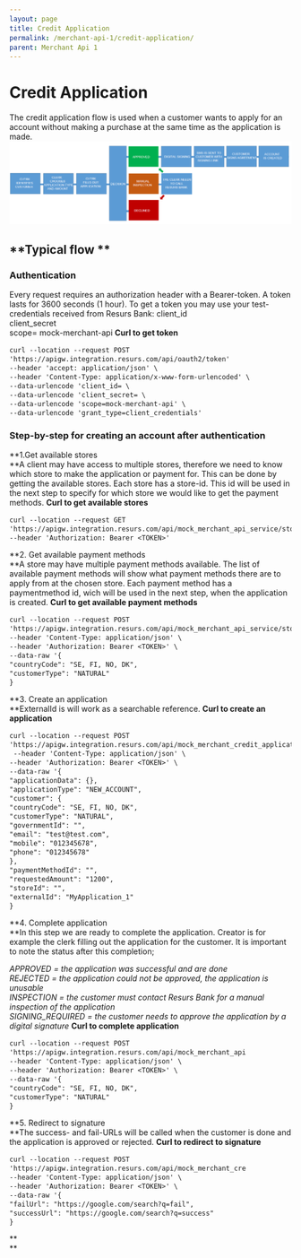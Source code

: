 ```yaml
---
layout: page
title: Credit Application
permalink: /merchant-api-1/credit-application/
parent: Merchant Api 1
---
```



# Credit Application 

The credit application flow is used when a customer wants to apply for
an account without making a purchase at the same time as the application
is made. 
![](../../attachments/71794848/71794865.png)
## **Typical flow **
### **Authentication**
Every request requires an authorization header with a Bearer-token. A
token lasts for 3600 seconds (1 hour). To get a token you may use your
test-credentials received from Resurs Bank: 
client_id  
client_secret  
scope= mock-merchant-api
**Curl to get token**
``` syntaxhighlighter-pre
curl --location --request POST 'https://apigw.integration.resurs.com/api/oauth2/token' 
--header 'accept: application/json' \
--header 'Content-Type: application/x-www-form-urlencoded' \
--data-urlencode 'client_id= \
--data-urlencode 'client_secret= \
--data-urlencode 'scope=mock-merchant-api' \
--data-urlencode 'grant_type=client_credentials'
```
### Step-by-step for creating an account after authentication
**1.Get available stores  
**A client may have access to multiple stores, therefore we need to know
which store to make the application or payment for. This can be done by
getting the available stores. Each store has a store-id. This id will be
used in the next step to specify for which store we would like to get
the payment methods.
**Curl to get available stores**
``` syntaxhighlighter-pre
curl --location --request GET 'https://apigw.integration.resurs.com/api/mock_merchant_api_service/stores'
--header 'Authorization: Bearer <TOKEN>'
```
  
**2. Get available payment methods  
**A store may have multiple payment methods available. The list of
available payment methods will show what payment methods there are to
apply from at the chosen store. Each payment method has a paymentmethod
id, wich will be used in the next step, when the application is
created. 
**Curl to get available payment methods**
``` syntaxhighlighter-pre
curl --location --request POST 'https://apigw.integration.resurs.com/api/mock_merchant_api_service/stores/{store_id}/payment_methods'
--header 'Content-Type: application/json' \
--header 'Authorization: Bearer <TOKEN>' \
--data-raw '{
"countryCode": "SE, FI, NO, DK",
"customerType": "NATURAL"
}
```
  
**3. Create an application  
**ExternalId is will work as a searchable reference.
**Curl to create an application**
``` syntaxhighlighter-pre
curl --location --request POST 'https://apigw.integration.resurs.com/api/mock_merchant_credit_application_service/applications'
 --header 'Content-Type: application/json' \
--header 'Authorization: Bearer <TOKEN>' \
--data-raw '{
"applicationData": {},
"applicationType": "NEW_ACCOUNT",
"customer": {
"countryCode": "SE, FI, NO, DK",
"customerType": "NATURAL",
"governmentId": "",
"email": "test@test.com",
"mobile": "012345678",
"phone": "012345678"
},
"paymentMethodId": "",
"requestedAmount": "1200",
"storeId": "",
"externalId": "MyApplication_1"
}
```
  
**4. Complete application  
**In this step we are ready to complete the application. Creator is for
example the clerk filling out the application for the customer. It is
important to note the status after this completion;  
  
*APPROVED = the application was successful and are done*  
*REJECTED = the application could not be approved, the application is
unusable*  
*INSPECTION = the customer must contact Resurs Bank for a manual
inspection of the application*  
*SIGNING_REQUIRED = the customer needs to approve the application by a
digital signature*
**Curl to complete application**
``` syntaxhighlighter-pre
curl --location --request POST 'https://apigw.integration.resurs.com/api/mock_merchant_api
--header 'Content-Type: application/json' \
--header 'Authorization: Bearer <TOKEN>' \
--data-raw '{
"countryCode": "SE, FI, NO, DK",
"customerType": "NATURAL"
}
```
  
**5. Redirect to signature  
**The success- and fail-URLs will be called when the customer is done
and the application is approved or rejected. 
**Curl to redirect to signature**
``` syntaxhighlighter-pre
curl --location --request POST 'https://apigw.integration.resurs.com/api/mock_merchant_cre
--header 'Content-Type: application/json' \
--header 'Authorization: Bearer <TOKEN>' \
--data-raw '{
"failUrl": "https://google.com/search?q=fail",
"successUrl": "https://google.com/search?q=success"
}
```
**  
**
